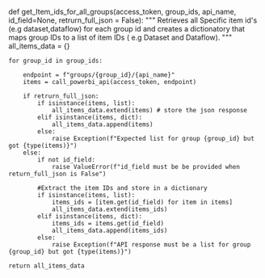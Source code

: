 def get_Item_ids_for_all_groups(access_token, group_ids, api_name, id_field=None, retrurn_full_json = False):
    """
    Retrieves all Specific item id's (e.g dataset,dataflow) for each group id
    and creates a dictionatory that maps  group IDs to a list of item IDs ( e.g Dataset and Dataflow).
    """
    all_items_data = {}
    
    for group_id in group_ids:
        
        endpoint = f"groups/{group_id}/{api_name}"
        items = call_powerbi_api(access_token, endpoint)

        if retrurn_full_json:
            if isinstance(items, list):
                all_items_data.extend(items) # store the json response
            elif isinstance(items, dict):
                all_items_data.append(items)
            else: 
                raise Exception(f"Expected list for group {group_id} but got {type(items)}")
        else:
            if not id_field:
                raise ValueError(f"id_field must be be provided when return_full_json is False")

            #Extract the item IDs and store in a dictionary
            if isinstance(items, list):
                items_ids = [item.get(id_field) for item in items]
                all_items_data.extend(items_ids)
            elif isinstance(items, dict):
                items_ids = items.get(id_field)
                all_items_data.append(items_ids)
            else:
                raise Exception(f"API response must be a list for group {group_id} but got {type(items)}")

    return all_items_data
